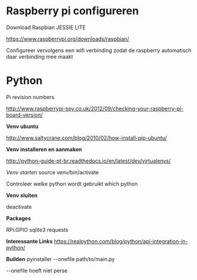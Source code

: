 # Raspberry pi configureren
Download Raspbian JESSIE LITE

https://www.raspberrypi.org/downloads/raspbian/

Configureer vervolgens een wifi verbinding zodat de raspberry automatisch daar verbinding mee maakt

# Python
Pi revision numbers

http://www.raspberrypi-spy.co.uk/2012/09/checking-your-raspberry-pi-board-version/


**Venv ubuntu**

http://www.saltycrane.com/blog/2010/02/how-install-pip-ubuntu/


**Venv installeren en aanmaken**

http://python-guide-pt-br.readthedocs.io/en/latest/dev/virtualenvs/

*Venv starten*
source venv/bin/activate

Controleer welke python wordt gebruikt
which python


**Venv sluiten**

deactivate



**Packages**

RPi.GPIO
sqlite3
requests


**Interessante Links**
https://realpython.com/blog/python/api-integration-in-python/

**Builden**
pyinstaller --onefile path/to/main.py

--onefile hoeft niet perse 
